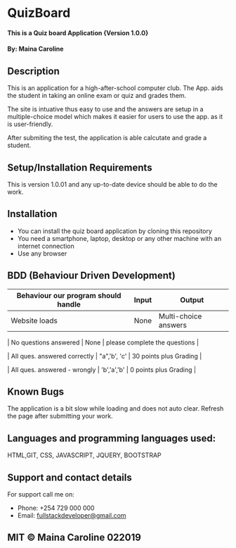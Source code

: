 # QuizBoard

#### This is a Quiz board Application {Version 1.0.0}

#### By: Maina Caroline

## Description
This is an application for a high-after-school computer club. The App. aids the student in taking an online exam or quiz 
and grades them.

The site is intuative thus easy to use and the answers are setup in a multiple-choice model which makes it easier for users to use the app. as it is user-friendly.

After submiting the test, the application is able calcutate and grade a student.

## Setup/Installation Requirements
This is version 1.0.01 and any up-to-date device should be able to do the work. 

## Installation 
* You can install the quiz board application by cloning this repository
* You need a smartphone, laptop, desktop or any other machine with an internet connection
* Use any browser

## BDD (Behaviour Driven Development)

| Behaviour our program should handle           | Input           | Output                        |
| ----------------------------------------------|-----------------| ------------------------------|
| Website loads                                 | None            | Multi-choice answers          |

| No questions answered                         | None            | please complete the questions |

| All ques. answered correctly                  | "a",'b', 'c'    | 30 points plus Grading        |

| All ques. answered - wrongly                  | 'b','a','b'     | 0 points plus Grading         |
                                                        
                                                                                     
## Known Bugs
The application is a bit slow while loading and does not auto clear. Refresh the page after submitting your work.

## Languages and programming languages used:
HTML,GIT, CSS, JAVASCRIPT, JQUERY, BOOTSTRAP

## Support and contact details
For support call me on:
* Phone: +254 729 000 000
* Email: fullstackdeveloper@gmail.com


## MIT © Maina Caroline 022019



